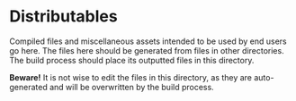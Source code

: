 # Distributables

Compiled files and miscellaneous assets intended to be used by end
users go here.  The files here should be generated from files in other
directories.  The build process should place its outputted files in this
directory.

__Beware!__ It is not wise to edit the files in this directory, as they are
auto-generated and will be overwritten by the build process.
